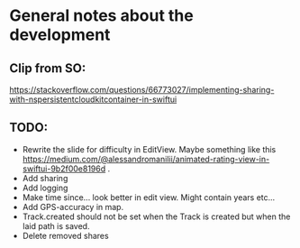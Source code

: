 #  General notes about the development

## Clip from SO:
https://stackoverflow.com/questions/66773027/implementing-sharing-with-nspersistentcloudkitcontainer-in-swiftui


## TODO:
- Rewrite the slide for difficulty in EditView. Maybe something like this https://medium.com/@alessandromanilii/animated-rating-view-in-swiftui-9b2f00e8196d .
- Add sharing
- Add logging
- Make time since... look better in edit view. Might contain years etc...
- Add GPS-accuracy in map.
- Track.created should not be set when the Track is created but when the laid path is saved.
- Delete removed shares
